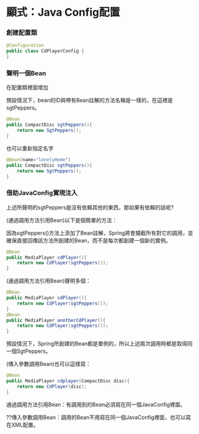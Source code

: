 # 顯式：Java Config配置

### 創建配置類

```java
@Configuration
public class CdPlayerConfig {
}
```

### 聲明一個Bean

在配置類裡面增加

預設情況下，bean的ID與帶有Bean註解的方法名稱是一樣的，在這裡是sgtPeppers。

```java
@Bean
public CompactDisc sgtPeppers(){
	return new SgtPeppers();
}
```

也可以重新指定名字

```java
@Bean(name="lonelyHome")
public CompactDisc sgtPeppers(){
	return new SgtPeppers();
}
```

### 借助JavaConfig實現注入

上述所聲明的sgtPeppers是沒有依賴其他的東西，那如果有依賴的話呢?

(通過調用方法引用Bean)以下是個簡單的方法：

因為sgtPeppers()方法上添加了Bean註解，Spring將會攔截所有對它的調用，並確保直接回傳該方法所創建的Bean，而不是每次都創建一個新的實例。

```java
@Bean
public MediaPlayer cdPlayer(){
	return new CdPlayer(sgtPeppers());
}
```

(通過調用方法引用Bean)聲明多個：

```java
@Bean
public MediaPlayer cdPlayer(){
	return new CdPlayer(sgtPeppers());
}
@Bean
public MediaPlayer anotherCdPlayer(){
	return new CdPlayer(sgtPeppers());
}
```

預設情況下，Spring所創建的Bean都是單例的，所以上述兩次調用時都是取得同一個SgtPeppers。

(傳入參數調用Bean)也可以這樣寫：

```java
@Bean
public MediaPlayer cdplayer(CompactDisc disc){
	return new CdPlayer(disc);
}
```

通過調用方法引用Bean：有調用到的Bean必須寫在同一個JavaConfig裡面。

??傳入參數調用Bean：調用的Bean不用寫在同一個JavaConfig裡面，也可以寫在XML配置。